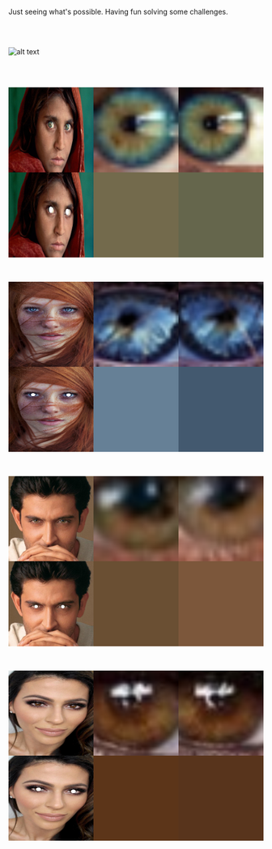 
Just seeing what's possible. Having fun solving some challenges.


<br>
<br>

![alt text](https://raw.githubusercontent.com/tjbergstrom/eye-gaze-tracking/master/vids/save4.gif)

<br>
<br>

![alt text](https://raw.githubusercontent.com/tjbergstrom/eye-gaze-tracking/master/images/tmp_0.png)

<br>

![alt text](https://raw.githubusercontent.com/tjbergstrom/eye-gaze-tracking/master/images/tmp_1.png)

<br>

![alt text](https://raw.githubusercontent.com/tjbergstrom/eye-gaze-tracking/master/images/tmp_2.png)

<br>

![alt text](https://raw.githubusercontent.com/tjbergstrom/eye-gaze-tracking/master/images/tmp_3.png)




